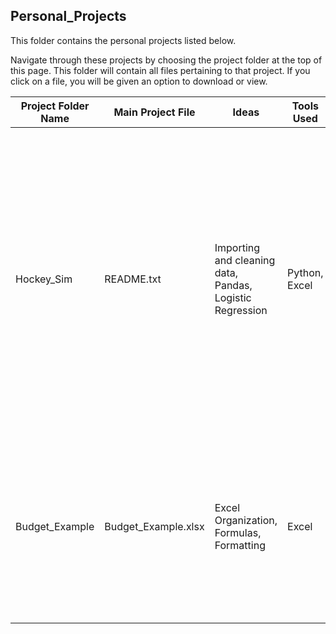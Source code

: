## Personal_Projects

This folder contains the personal projects listed below. 

Navigate through these projects by choosing the project folder at the top of this page. This folder will contain all files pertaining to that project. If you click on a file, you will be given an option to download or view.

| Project Folder Name  | Main Project File |Ideas | Tools Used | Description |
| ------------- | ------------- | ------------- | ------------- | ------------- |
| Hockey_Sim | README.txt | Importing and cleaning data, Pandas, Logistic Regression | Python, Excel | This project is a recreational project that takes NHL game data (sourced from hockey-reference.com), calculating further insights, and creating a basic game result predictor using logistic regression. Visualizations coming soon! Note: This project is for recreation only, please do not attempt to use it for any other purposes.|
| Budget_Example | Budget_Example.xlsx |Excel Organization, Formulas, Formatting | Excel | A document I created to keep track of monthly budget, expenses, and time remaining before depletion of funds during a job search. *Note: The numbers in this example are arbitrary.* |
